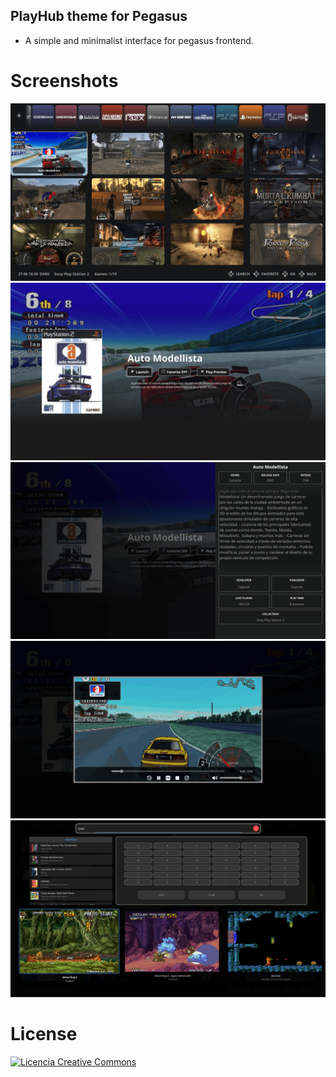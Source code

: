## PlayHub theme for Pegasus

- A simple and minimalist interface for pegasus frontend.

# Screenshots

![screen0](https://github.com/ZagonAb/PlayHub/blob/61e9a3d74354856ecd935405314f9bdfc287bfee/.meta/screenshots/screen.png)
![screen1](https://github.com/ZagonAb/PlayHub/blob/b4e87bb1579a1c8f4903669e83e24600a39528af/.meta/screenshots/screen1.png)
![screen2](https://github.com/ZagonAb/PlayHub/blob/b4e87bb1579a1c8f4903669e83e24600a39528af/.meta/screenshots/screen2.png)
![screen3](https://github.com/ZagonAb/PlayHub/blob/b4e87bb1579a1c8f4903669e83e24600a39528af/.meta/screenshots/screen3.png)
![screen4](https://github.com/ZagonAb/PlayHub/blob/61e9a3d74354856ecd935405314f9bdfc287bfee/.meta/screenshots/screen4.png)
 
# License
<a rel="license" href="http://creativecommons.org/licenses/by-nc-sa/4.0/"><img alt="Licencia Creative Commons" style="border-width:0" src="https://i.creativecommons.org/l/by-nc-sa/4.0/88x31.png" /></a><br /><a rel="license" href="http://creativecommons.org/licenses/by-nc-sa/4.0/"></a>
